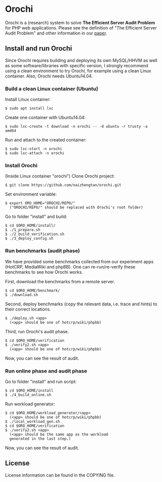 Orochi
======

Orochi is a (research) system to solve **The Efficient Server Audit Problem**
for PHP web applications.
Please see the definition of "The Efficient Server Audit Problem" and other information
in our [paper](https://cs.nyu.edu/~mwalfish/papers/ssco-sosp17.pdf).

Install and run Orochi
----------------------

Since Orochi requires building and deploying its own MySQL/HHVM 
as well as some software/libraries with specific version, I strongly 
recommend using a clean environment to try Orochi, for example
using a clean Linux container. Also, Orochi needs Ubuntu14.04.

### Build a clean Linux container (Ubuntu)

Install Linux container:

    $ sudo apt install lxc

Create one container with Ubuntu14.04:

    $ sudo lxc-create -t download -n orochi -- -d ubuntu -r trusty -a amd64

Run and attach to the created container:

    $ sudo lxc-start -n orochi
    $ sudo lxc-attach -n orochi


### Install Orochi

(Inside Linux container "orochi")
Clone Orochi project:

    $ git clone https://github.com/naizhengtan/orochi.git

Set environment variable:

    $ export ORO_HOME="OROCHI/REPO/"
      ("OROCHI/REPO/" should be replaced with Orochi's root folder)

Go to folder "install" and build:

    $ cd $ORO_HOME/install/
    $ ./1_prepare.sh
    $ ./2_build_verification.sh
    $ ./3_deploy_config.sh


### Run benchmarks (audit phase)

We have provided some benchmarks collected from our
experiment apps (HotCRP, MediaWiki and phpBB). One can
re-run/re-verify these benchmarks to see how Orochi works.

First, download the benchmarks from a remote server.

    $ cd $ORO_HOME/benchmark/
    $ ./download.sh

Second, deploy benchmarks (copy the relevant data, i.e. trace and hints)
to their correct locations.

    $ ./deploy.sh <app>
      (<app> should be one of hotcrp/wiki/phpbb)

Third, run Orochi's audit phase.

    $ cd $ORO_HOME/verification
    $ ./verify2.sh <app>
      (<app> should be one of hotcrp/wiki/phpbb)

Now, you can see the result of audit.


### Run online phase and audit phase

Go to folder "install" and run script:

    $ cd $ORO_HOME/install
    $ ./4_build_online.sh

Run workload generator:

    $ cd $ORO_HOME/workload_generator/<app>
      (<app> should be one of hotcrp/wiki/phpbb)
    $ ./local_workload_gen.sh
    $ cd $ORO_HOME/verification
    $ ./verify2.sh <app>
      (<app> should be the same app as the workload
      generated in the last step.) 

Now, you can see the result of audit.


License
-------

License information can be found in the COPYING file.
